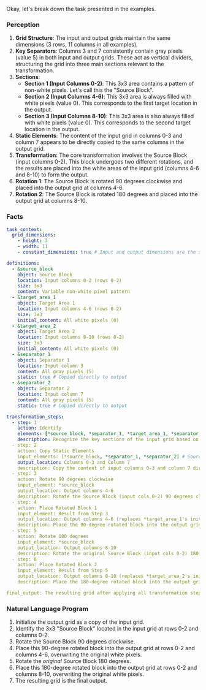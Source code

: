 Okay, let's break down the task presented in the examples.

### Perception

1.  **Grid Structure**: The input and output grids maintain the same dimensions (3 rows, 11 columns in all examples).
2.  **Key Separators**: Columns 3 and 7 consistently contain gray pixels (value 5) in both input and output grids. These act as vertical dividers, structuring the grid into three main sections relevant to the transformation.
3.  **Sections**:
    *   **Section 1 (Input Columns 0-2)**: This 3x3 area contains a pattern of non-white pixels. Let's call this the "Source Block".
    *   **Section 2 (Input Columns 4-6)**: This 3x3 area is always filled with white pixels (value 0). This corresponds to the first target location in the output.
    *   **Section 3 (Input Columns 8-10)**: This 3x3 area is also always filled with white pixels (value 0). This corresponds to the second target location in the output.
4.  **Static Elements**: The content of the input grid in columns 0-3 and column 7 appears to be directly copied to the same columns in the output grid.
5.  **Transformation**: The core transformation involves the Source Block (input columns 0-2). This block undergoes two different rotations, and the results are placed into the white areas of the input grid (columns 4-6 and 8-10) to form the output.
6.  **Rotation 1**: The Source Block is rotated 90 degrees clockwise and placed into the output grid at columns 4-6.
7.  **Rotation 2**: The Source Block is rotated 180 degrees and placed into the output grid at columns 8-10.

### Facts


```yaml
task_context:
  grid_dimensions:
    - height: 3
    - width: 11
    - constant_dimensions: true # Input and output dimensions are the same

definitions:
  - &source_block
    object: Source Block
    location: Input columns 0-2 (rows 0-2)
    size: 3x3
    content: Variable non-white pixel pattern
  - &target_area_1
    object: Target Area 1
    location: Input columns 4-6 (rows 0-2)
    size: 3x3
    initial_content: All white pixels (0)
  - &target_area_2
    object: Target Area 2
    location: Input columns 8-10 (rows 0-2)
    size: 3x3
    initial_content: All white pixels (0)
  - &separator_1
    object: Separator 1
    location: Input column 3
    content: All gray pixels (5)
    static: true # Copied directly to output
  - &separator_2
    object: Separator 2
    location: Input column 7
    content: All gray pixels (5)
    static: true # Copied directly to output

transformation_steps:
  - step: 1
    action: Identify
    elements: [*source_block, *separator_1, *target_area_1, *separator_2, *target_area_2]
    description: Recognize the key sections of the input grid based on location and content.
  - step: 2
    action: Copy Static Elements
    input_elements: [*source_block, *separator_1, *separator_2] # Source block pixels (cols 0-2) are implicitly copied as part of cols 0-3
    output_location: Columns 0-3 and Column 7
    description: Copy the content of input columns 0-3 and column 7 directly to the corresponding columns in the output grid.
  - step: 3
    action: Rotate 90 degrees clockwise
    input_element: *source_block
    output_location: Output columns 4-6
    description: Rotate the Source Block (input cols 0-2) 90 degrees clockwise.
  - step: 4
    action: Place Rotated Block 1
    input_element: Result from Step 3
    output_location: Output columns 4-6 (replaces *target_area_1's initial content)
    description: Place the 90-degree rotated block into the output grid columns 4-6.
  - step: 5
    action: Rotate 180 degrees
    input_element: *source_block
    output_location: Output columns 8-10
    description: Rotate the original Source Block (input cols 0-2) 180 degrees.
  - step: 6
    action: Place Rotated Block 2
    input_element: Result from Step 5
    output_location: Output columns 8-10 (replaces *target_area_2's initial content)
    description: Place the 180-degree rotated block into the output grid columns 8-10.

final_output: The resulting grid after applying all transformation steps.
```


### Natural Language Program

1.  Initialize the output grid as a copy of the input grid.
2.  Identify the 3x3 "Source Block" located in the input grid at rows 0-2 and columns 0-2.
3.  Rotate the Source Block 90 degrees clockwise.
4.  Place this 90-degree rotated block into the output grid at rows 0-2 and columns 4-6, overwriting the original white pixels.
5.  Rotate the *original* Source Block 180 degrees.
6.  Place this 180-degree rotated block into the output grid at rows 0-2 and columns 8-10, overwriting the original white pixels.
7.  The resulting grid is the final output.